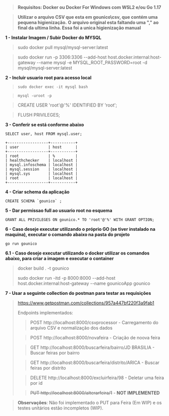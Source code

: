 
>**Requisitos: Docker ou Docker For Windows com WSL2 e/ou Go 1.17**

>**Utilizar o arquivo CSV que esta em gounico\csv, que contém uma pequena higienização.**
**O arquivo original esta faltando uma "," ao final da ultima linha. Essa foi a unica higienização manual**

**1 - Instalar Imagem / Subir Docker do MYSQL**

>   sudo docker pull mysql/mysql-server:latest

>   sudo docker run -p 3306:3306 --add-host host.docker.internal:host-gateway --name mysql -e MYSQL_ROOT_PASSWORD=root -d mysql/mysql-server:latest

**2 - Incluir usuario root para acesso local**
>     sudo docker exec -it mysql bash

>     mysql -uroot -p

>  CREATE USER 'root'@'%' IDENTIFIED BY 'root';

>  FLUSH PRIVILEGES;  

**3 - Conferir se está conforme abaixo**


    SELECT user, host FROM mysql.user;  

    +------------------+-----------+  
    | user             | host      |  
    +------------------+-----------+  
    | root             | %         |  
    | healthchecker    | localhost |  
    | mysql.infoschema | localhost |  
    | mysql.session    | localhost |  
    | mysql.sys        | localhost |  
    | root             | localhost |  
    +------------------+-----------+  


**4 - Criar schema da aplicação**


    CREATE SCHEMA `gounico` ;  


**5 - Dar permissao full ao usuario root no esquema**

    GRANT ALL PRIVILEGES ON gounico.* TO 'root'@'%' WITH GRANT OPTION;

**6 - Caso deseje executar utilizando o próprio GO (se tiver instalado na maquina),  executar o comando abaixo na pasta do projeto**

    go run gounico

 **6.1 - Caso deseje executar utilizando o docker utilizar os comandos abaixo, para criar a imagem e executar o container**
> docker build . -t gounico
> 
> sudo docker run -itd -p 8000:8000 --add-host host.docker.internal:host-gateway --name gounicoApp gounico
> 
**7 - Usar a seguinte collection do postman para testar as requisições**  
> https://www.getpostman.com/collections/957a447bf220f3a9fab1
>
> Endpoints implementados:
> 
> > POST http://localhost:8000/csvprocessor - Carregamento do arquivo CSV e normalização dos dados
> 
> > POST http://localhost:8000/novafeira - Criação de noova feira
> 
> > GET http://localhost:8000/buscarfeira/bairro/JD BRASILIA - Buscar feiras por bairro
> 
> > GET http://localhost:8000/buscarfeira/distrito/ARICA - Buscar feiras por distrito
> 
> > DELETE http://localhost:8000/excluirfeira/98 - Deletar uma feira por id
> 
> > ~~PUT http://localhost:8000/alterarfeira/1~~ - **NOT IMPLEMENTED**

> **Observações**: Não foi implementado o PUT para Feira (Em WIP) e os testes unitários estão incompletos (WIP).